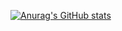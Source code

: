 [![Anurag's GitHub stats](https://github-readme-stats.vercel.app/api?username=arif&show_icons=true&theme=radical)](https://github.com/anuraghazra/github-readme-stats)


